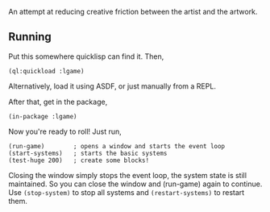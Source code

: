 An attempt at reducing creative friction between the artist and the
artwork.


Running
-------

Put this somewhere quicklisp can find it. Then,

    (ql:quickload :lgame)

Alternatively, load it using ASDF, or just manually from a REPL.

After that, get in the package,

    (in-package :lgame)

Now you're ready to roll! Just run,

    (run-game)        ; opens a window and starts the event loop
    (start-systems)   ; starts the basic systems
    (test-huge 200)   ; create some blocks!

Closing the window simply stops the event loop, the system state is
still maintained. So you can close the window and (run-game) again to
continue. Use `(stop-system)` to stop all systems and
`(restart-systems)` to restart them.


